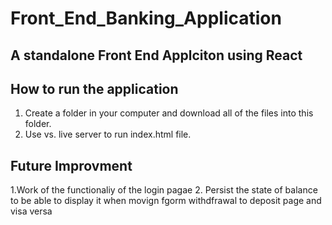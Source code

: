 # Front_End_Banking_Application
## A standalone Front End Applciton using React
## How to run the application
1. Create a folder in your computer and download all of the files into this folder.
2. Use vs. live server to run index.html file.

## Future Improvment
1.Work of the functionaliy of the login pagae
2. Persist the state of balance to be able to display it when movign fgorm withdfrawal to deposit page and visa versa

